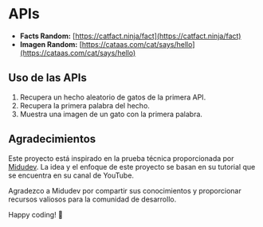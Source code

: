 # APIs

- **Facts Random:** [https://catfact.ninja/fact](https://catfact.ninja/fact)
- **Imagen Random:** [https://cataas.com/cat/says/hello](https://cataas.com/cat/says/hello)

## Uso de las APIs

1. Recupera un hecho aleatorio de gatos de la primera API.
2. Recupera la primera palabra del hecho.
3. Muestra una imagen de un gato con la primera palabra.

## Agradecimientos

Este proyecto está inspirado en la prueba técnica proporcionada por [Midudev](https://github.com/midudev). La idea y el enfoque de este proyecto se basan en su tutorial que se encuentra en su canal de YouTube.

Agradezco a Midudev por compartir sus conocimientos y proporcionar recursos valiosos para la comunidad de desarrollo.

Happy coding! 🚀

